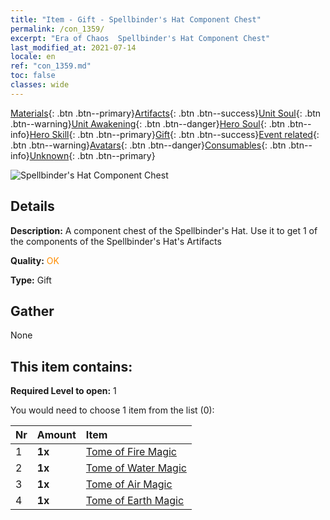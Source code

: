 ```yaml
---
title: "Item - Gift - Spellbinder's Hat Component Chest"
permalink: /con_1359/
excerpt: "Era of Chaos  Spellbinder's Hat Component Chest"
last_modified_at: 2021-07-14
locale: en
ref: "con_1359.md"
toc: false
classes: wide
---
```

 [Materials](/Items/){: .btn .btn--primary}[Artifacts](/Items/Artifacts/){: .btn .btn--success}[Unit Soul](/Items/UnitSoul/){: .btn .btn--warning}[Unit Awakening](/Items/UnitAwakening/){: .btn .btn--danger}[Hero Soul](/Items/HeroSoul/){: .btn .btn--info}[Hero Skill](/Items/HeroSkill/){: .btn .btn--primary}[Gift](/Items/Gift/){: .btn .btn--success}[Event related](/Items/Events/){: .btn .btn--warning}[Avatars](/Items/Avatars/){: .btn .btn--danger}[Consumables](/Items/Consumables/){: .btn .btn--info}[Unknown](/Items/Unknown/){: .btn .btn--primary}

 ![Spellbinder's Hat Component Chest](/images/t/i_906036.png)

## Details
 **Description:** A component chest of the Spellbinder's Hat. Use it to get 1 of the components of the Spellbinder's Hat's Artifacts

 **Quality:** <span style="color: #FF8C00">OK</span>

 **Type:** Gift

## Gather

  None

## This item contains:

 **Required Level to open:** 1

 You would need to choose 1 item from the list (0):

  | Nr | Amount |     Item    |
  |:---|:-------|:------------|
  | 1 |  **1x** | [Tome of Fire Magic](/Items/art_178/) |  | 
  | 2 |  **1x** | [Tome of Water Magic](/Items/art_179/) |  | 
  | 3 |  **1x** | [Tome of Air Magic](/Items/art_180/) |  | 
  | 4 |  **1x** | [Tome of Earth Magic](/Items/art_181/) |  | 
